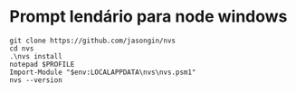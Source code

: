 # Prompt lendário para node windows 

```
git clone https://github.com/jasongin/nvs
cd nvs
.\nvs install
notepad $PROFILE
Import-Module "$env:LOCALAPPDATA\nvs\nvs.psm1"
nvs --version
```
